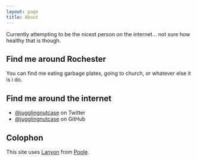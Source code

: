 ```yaml
---
layout: page
title: About
---
```


Currently attempting to be the nicest person on the internet... not sure how healthy that is though.

## Find me around Rochester

You can find me eating garbage plates, going to church, or whatever else it is i do.

## Find me around the internet

* [@jugglingnutcase](https://twitter.com/jugglingnutcase) on Twitter
* [@jugglingnutcase](https://github.com/jugglingnutcase) on GitHub

## Colophon

This site uses [Lanyon](https://github.com/poole/lanyon) from [Poole](http://getpoole.com/).

